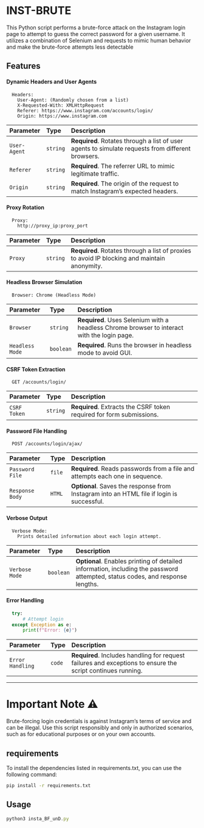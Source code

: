# INST-BRUTE
This Python script performs a brute-force attack on the Instagram login page to attempt to guess the correct password for a given username. It utilizes a combination of Selenium and requests to mimic human behavior and make the brute-force attempts less detectable


## Features

#### Dynamic Headers and User Agents

```http
  Headers:
    User-Agent: (Randomly chosen from a list)
    X-Requested-With: XMLHttpRequest
    Referer: https://www.instagram.com/accounts/login/
    Origin: https://www.instagram.com
```

| Parameter     | Type     | Description                                                        |
| :------------ | :------- | :----------------------------------------------------------------- |
| `User-Agent`  | `string` | **Required**. Rotates through a list of user agents to simulate requests from different browsers. |
| `Referer`     | `string` | **Required**. The referrer URL to mimic legitimate traffic.          |
| `Origin`      | `string` | **Required**. The origin of the request to match Instagram’s expected headers. |

#### Proxy Rotation

```http
  Proxy:
    http://proxy_ip:proxy_port
```

| Parameter | Type     | Description                                                        |
| :-------- | :------- | :----------------------------------------------------------------- |
| `Proxy`   | `string` | **Required**. Rotates through a list of proxies to avoid IP blocking and maintain anonymity. |

#### Headless Browser Simulation

```http
  Browser: Chrome (Headless Mode)
```

| Parameter        | Type     | Description                                                        |
| :--------------- | :------- | :----------------------------------------------------------------- |
| `Browser`        | `string` | **Required**. Uses Selenium with a headless Chrome browser to interact with the login page. |
| `Headless Mode`  | `boolean` | **Required**. Runs the browser in headless mode to avoid GUI.       |

#### CSRF Token Extraction

```http
  GET /accounts/login/
```

| Parameter       | Type     | Description                                                        |
| :-------------- | :------- | :----------------------------------------------------------------- |
| `CSRF Token`    | `string` | **Required**. Extracts the CSRF token required for form submissions. |

#### Password File Handling

```http
  POST /accounts/login/ajax/
```

| Parameter         | Type     | Description                                                        |
| :---------------- | :------- | :----------------------------------------------------------------- |
| `Password File`   | `file`   | **Required**. Reads passwords from a file and attempts each one in sequence. |
| `Response Body`   | `HTML`   | **Optional**. Saves the response from Instagram into an HTML file if login is successful. |

#### Verbose Output

```http
  Verbose Mode:
    Prints detailed information about each login attempt.
```

| Parameter       | Type     | Description                                                        |
| :-------------- | :------- | :----------------------------------------------------------------- |
| `Verbose Mode`  | `boolean` | **Optional**. Enables printing of detailed information, including the password attempted, status codes, and response lengths. |

#### Error Handling

```python
  try:
      # Attempt login
  except Exception as e:
      print(f"Error: {e}")
```

| Parameter        | Type     | Description                                                        |
| :--------------- | :------- | :----------------------------------------------------------------- |
| `Error Handling` | `code`   | **Required**. Includes handling for request failures and exceptions to ensure the script continues running. |

---
# Important Note ⚠️
Brute-forcing login credentials is against Instagram’s terms of service and can be illegal. Use this script responsibly and only in authorized scenarios, such as for educational purposes or on your own accounts.

## requirements

To install the dependencies listed in requirements.txt, you can use the following command:

```bash
pip install -r requirements.txt
```
    

## Usage

```javascript
python3 insta_BF_unD.py
```
